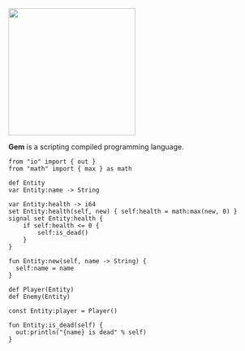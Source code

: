 <div display="flex"><img src="https://github.com/sizakuma/gemlang/assets/142700972/1094211b-3365-4d3b-9bf2-07103fcc19fe" width=250></div>

**Gem** is a scripting compiled programming language.

````gem
from "io" import { out }
from "math" import { max } as math

def Entity
var Entity:name -> String

var Entity:health -> i64
set Entity:health(self, new) { self:health = math:max(new, 0) }
signal set Entity:health {
	if self:health <= 0 {
		self:is_dead()
	}
}

fun Entity:new(self, name -> String) {
  self:name = name
}

def Player(Entity)
def Enemy(Entity)

const Entity:player = Player()

fun Entity:is_dead(self) {
  out:println("{name} is dead" % self)
}
````
